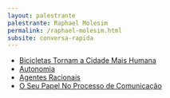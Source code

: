 ```yaml
---
layout: palestrante
palestrante: Raphael Molesim
permalink: /raphael-molesim.html
subsite: conversa-rapida
---
```


* [Bicicletas Tornam a Cidade Mais Humana](/conversa-rapida/raphael-molesim-bicicletas-tornam-a-cidade-mais-humana)
* [Autonomia](/conversa-rapida/raphael-molesim-autonomia)
* [Agentes Racionais](/conversa-rapida/raphael-molesim-agentes-racionais)
* [O Seu Papel No Processo de Comunicação](/conversa-rapida/raphael-molesim-o-seu-papel-no-processo-de-comunica-o)
